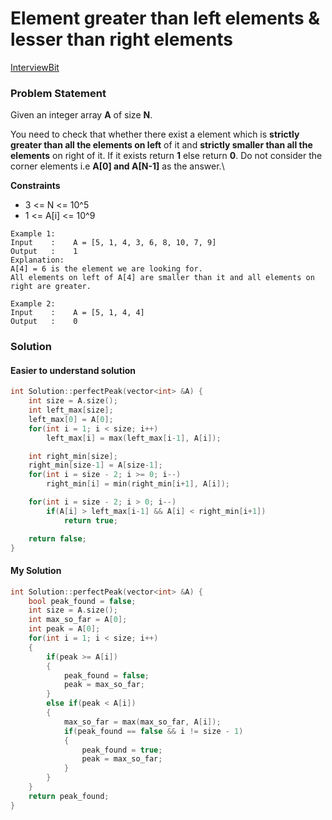 # Element greater than left elements & lesser than right elements

[InterviewBit](https://www.interviewbit.com/problems/perfect-peak-of-array/)

### Problem Statement

Given an integer array **A** of size **N**.

You need to check that whether there exist a element which is **strictly greater than all the elements on left** of it and **strictly smaller than all the elements** on right of it. If it exists return **1** else return **0**. Do not consider the corner elements i.e **A\[0] and A\[N-1]** as the answer.\


**Constraints**

* 3 <= N <= 10^5
* 1 <= A\[i] <= 10^9

```
Example 1:
Input    :    A = [5, 1, 4, 3, 6, 8, 10, 7, 9]
Output   :    1
Explanation:   
A[4] = 6 is the element we are looking for.
All elements on left of A[4] are smaller than it and all elements on right are greater.

Example 2:
Input    :    A = [5, 1, 4, 4]
Output   :    0    
```

### Solution

#### Easier to understand solution

```cpp
int Solution::perfectPeak(vector<int> &A) {
    int size = A.size();
    int left_max[size];
    left_max[0] = A[0];
    for(int i = 1; i < size; i++)
        left_max[i] = max(left_max[i-1], A[i]);

    int right_min[size];
    right_min[size-1] = A[size-1];
    for(int i = size - 2; i >= 0; i--)
        right_min[i] = min(right_min[i+1], A[i]);

    for(int i = size - 2; i > 0; i--)
        if(A[i] > left_max[i-1] && A[i] < right_min[i+1])
            return true;

    return false;
}
```

#### My Solution

```cpp
int Solution::perfectPeak(vector<int> &A) {
    bool peak_found = false;
    int size = A.size();
    int max_so_far = A[0];
    int peak = A[0];
    for(int i = 1; i < size; i++)
    {
        if(peak >= A[i])
        {
            peak_found = false;
            peak = max_so_far;
        }
        else if(peak < A[i])
        {
            max_so_far = max(max_so_far, A[i]);
            if(peak_found == false && i != size - 1)
            {
                peak_found = true;
                peak = max_so_far;
            }
        }
    }
    return peak_found;
}
```
